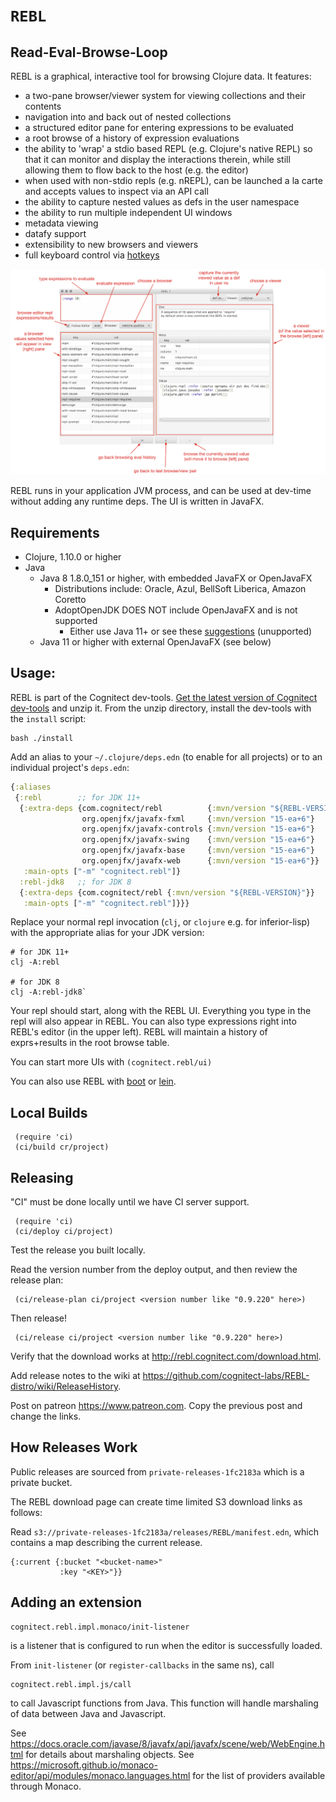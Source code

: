 # `REBL`

## Read-Eval-Browse-Loop

REBL is a graphical, interactive tool for browsing Clojure data. It features:

* a two-pane browser/viewer system for viewing collections and their contents
* navigation into and back out of nested collections
* a structured editor pane for entering expressions to be evaluated
* a root browse of a history of expression evaluations
* the ability to 'wrap' a stdio based REPL (e.g. Clojure's native REPL) so that it can monitor and display the interactions therein, while still allowing them to flow back to the host (e.g. the editor)
* when used with non-stdio repls (e.g. nREPL), can be launched a la carte and accepts values to inspect via an API call
* the ability to capture nested values as defs in the user namespace
* the ability to run multiple independent UI windows
* metadata viewing
* datafy support
* extensibility to new browsers and viewers
* full keyboard control via [hotkeys](https://github.com/cognitect-labs/rebl/wiki/Hotkeys)

![screenshot](screenshot.png)

REBL runs in your application JVM process, and can be used at dev-time without adding any runtime deps. The UI is written in JavaFX.

## Requirements

* Clojure, 1.10.0 or higher
* Java
  * Java 8 1.8.0_151 or higher, with embedded JavaFX or OpenJavaFX
    * Distributions include: Oracle, Azul, BellSoft Liberica, Amazon Coretto
    * AdoptOpenJDK DOES NOT include OpenJavaFX and is not supported
      * Either use Java 11+ or see these [suggestions](https://github.com/AdoptOpenJDK/openjdk-build/issues/577#issuecomment-557496591) (unupported)
  * Java 11 or higher with external OpenJavaFX (see below)

## Usage:

REBL is part of the Cognitect dev-tools. [Get the latest version of
Cognitect dev-tools](https://cognitect.com/dev-tools/index.html) and unzip
it. From the unzip directory, install the dev-tools with the
`install` script:

    bash ./install

Add an alias to your `~/.clojure/deps.edn` (to enable for all
projects) or to an individual project's `deps.edn`:

``` clj
{:aliases
 {:rebl        ;; for JDK 11+
  {:extra-deps {com.cognitect/rebl          {:mvn/version "${REBL-VERSION}"}
                org.openjfx/javafx-fxml     {:mvn/version "15-ea+6"}
                org.openjfx/javafx-controls {:mvn/version "15-ea+6"}
                org.openjfx/javafx-swing    {:mvn/version "15-ea+6"}
                org.openjfx/javafx-base     {:mvn/version "15-ea+6"}
                org.openjfx/javafx-web      {:mvn/version "15-ea+6"}}
   :main-opts ["-m" "cognitect.rebl"]}
  :rebl-jdk8   ;; for JDK 8
  {:extra-deps {com.cognitect/rebl {:mvn/version "${REBL-VERSION}"}}
   :main-opts ["-m" "cognitect.rebl"]}}}
```

Replace your normal repl invocation (`clj`, or `clojure` e.g. for
inferior-lisp) with the appropriate alias for your JDK version:

    # for JDK 11+
    clj -A:rebl

    # for JDK 8
    clj -A:rebl-jdk8`

Your repl should start, along with the REBL UI. Everything you type in the repl will also appear in REBL. You can also type expressions right into REBL's editor (in the upper left). REBL will maintain a history of exprs+results in the root browse table.

You can start more UIs with `(cognitect.rebl/ui)`

You can also use REBL with
[boot](https://github.com/cognitect-labs/rebl/wiki/Using-REBL-with-Boot)
or
[lein](https://github.com/cognitect-labs/rebl/wiki/Using-REBL-with-Leiningen).

## Local Builds

     (require 'ci)
     (ci/build cr/project)

## Releasing

"CI" must be done locally until we have CI server support.

     (require 'ci)
     (ci/deploy ci/project)

Test the release you built locally.

Read the version number from the deploy output, and then review the
release plan:

     (ci/release-plan ci/project <version number like "0.9.220" here>)

Then release!

     (ci/release ci/project <version number like "0.9.220" here>)

Verify that the download works at http://rebl.cognitect.com/download.html.

Add release notes to the wiki at
https://github.com/cognitect-labs/REBL-distro/wiki/ReleaseHistory.

Post on patreon https://www.patreon.com. Copy the previous post and
change the links.


## How Releases Work

Public releases are sourced from `private-releases-1fc2183a` which is
a private bucket.

The REBL download page can create time limited S3 download links as
follows:

Read `s3://private-releases-1fc2183a/releases/REBL/manifest.edn`,
which contains a map describing the current release.

    {:current {:bucket "<bucket-name>"
               :key "<KEY>"}}

## Adding an extension

    cognitect.rebl.impl.monaco/init-listener

is a listener that is configured to run when the editor is successfully loaded.

From `init-listener` (or `register-callbacks` in the same ns), call
 
    cognitect.rebl.impl.js/call
    
to call Javascript functions from Java. This function will handle marshaling of data between Java and Javascript.

See https://docs.oracle.com/javase/8/javafx/api/javafx/scene/web/WebEngine.html for details about marshaling objects.
See https://microsoft.github.io/monaco-editor/api/modules/monaco.languages.html for the list of providers available through Monaco.
